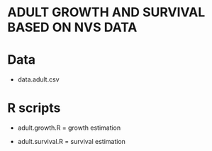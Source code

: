 ADULT GROWTH AND SURVIVAL BASED ON NVS DATA
====

# Data

- data.adult.csv

# R scripts

- adult.growth.R = growth estimation

- adult.survival.R = survival estimation
